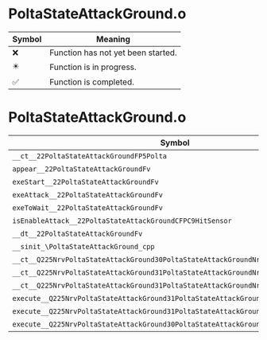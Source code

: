 # PoltaStateAttackGround.o
| Symbol | Meaning 
| ------------- | ------------- 
| :x: | Function has not yet been started. 
| :eight_pointed_black_star: | Function is in progress. 
| :white_check_mark: | Function is completed. 


# PoltaStateAttackGround.o
| Symbol | Decompiled? |
| ------------- | ------------- |
| `__ct__22PoltaStateAttackGroundFP5Polta` | :x: |
| `appear__22PoltaStateAttackGroundFv` | :x: |
| `exeStart__22PoltaStateAttackGroundFv` | :x: |
| `exeAttack__22PoltaStateAttackGroundFv` | :x: |
| `exeToWait__22PoltaStateAttackGroundFv` | :x: |
| `isEnableAttack__22PoltaStateAttackGroundCFPC9HitSensor` | :x: |
| `__dt__22PoltaStateAttackGroundFv` | :x: |
| `__sinit_\PoltaStateAttackGround_cpp` | :x: |
| `__ct__Q225NrvPoltaStateAttackGround30PoltaStateAttackGroundNrvStartFv` | :x: |
| `__ct__Q225NrvPoltaStateAttackGround31PoltaStateAttackGroundNrvAttackFv` | :x: |
| `__ct__Q225NrvPoltaStateAttackGround31PoltaStateAttackGroundNrvToWaitFv` | :x: |
| `execute__Q225NrvPoltaStateAttackGround31PoltaStateAttackGroundNrvToWaitCFP5Spine` | :x: |
| `execute__Q225NrvPoltaStateAttackGround31PoltaStateAttackGroundNrvAttackCFP5Spine` | :x: |
| `execute__Q225NrvPoltaStateAttackGround30PoltaStateAttackGroundNrvStartCFP5Spine` | :x: |
